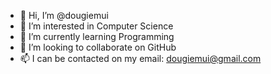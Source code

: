 - 👋 Hi, I’m @dougiemui 
- 👀 I’m interested in Computer Science
- 🌱 I’m currently learning Programming
- 💞️ I’m looking to collaborate on GitHub
- 📫 I can be contacted on my email:  dougiemui@gmail.com

<!---
dougiemui/dougiemui is a ✨ special ✨ repository because its `README.md` (this file) appears on your GitHub profile.
You can click the Preview link to take a look at your changes.
--->
